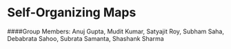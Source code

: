 # Self-Organizing Maps 
####Group Members: Anuj Gupta, Mudit Kumar, Satyajit Roy, Subham Saha, Debabrata Sahoo, Subrata Samanta, Shashank Sharma
